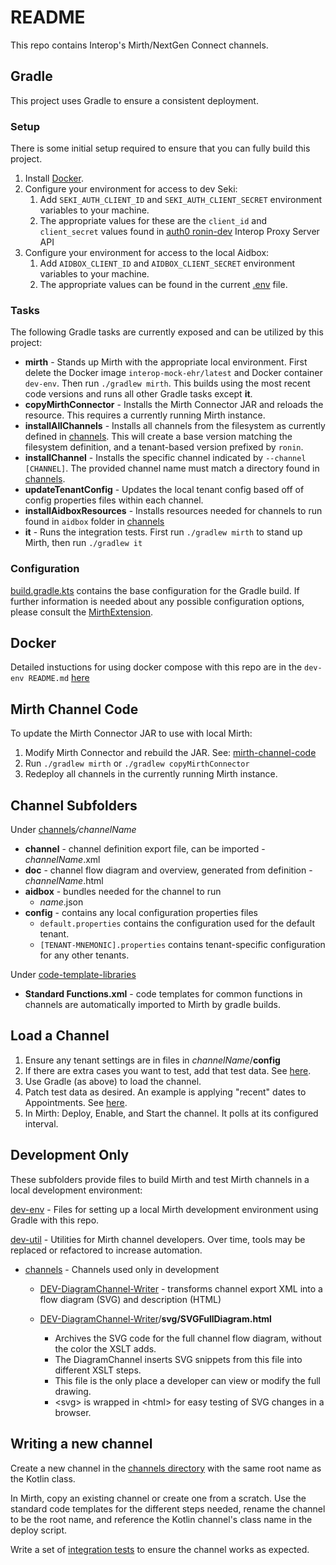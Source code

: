 # README

This repo contains Interop's Mirth/NextGen Connect channels.

## Gradle

This project uses Gradle to ensure a consistent deployment.

### Setup

There is some initial setup required to ensure that you can fully build this project.

1. Install [Docker](https://docs.docker.com/get-docker/).
2. Configure your environment for access to dev Seki:
    1. Add `SEKI_AUTH_CLIENT_ID` and `SEKI_AUTH_CLIENT_SECRET` environment variables to your machine.
    2. The appropriate values for these are the `client_id` and `client_secret` values
       found in [auth0 ronin-dev](https://manage.auth0.com/dashboard/us/ronin-dev/apis/6246324283cdc5003e797b3f/test)
       Interop Proxy Server API
3. Configure your environment for access to the local Aidbox:
    1. Add `AIDBOX_CLIENT_ID` and `AIDBOX_CLIENT_SECRET` environment variables to your machine.
    2. The appropriate values can be found in the current [.env](dev-env/.env) file.

### Tasks

The following Gradle tasks are currently exposed and can be
utilized by this project:

* __mirth__ - Stands up Mirth with the appropriate local environment. 
  First delete the Docker image `interop-mock-ehr/latest` and Docker container `dev-env`. Then run `./gradlew mirth`.
  This builds using the most recent code versions and runs all other Gradle tasks except __it__.
* __copyMirthConnector__ - Installs the Mirth Connector JAR and reloads the resource. This requires a currently running
  Mirth instance.
* __installAllChannels__ - Installs all channels from the filesystem as currently defined in [channels](channels). This
  will create a base version matching the filesystem definition, and a tenant-based version prefixed by `ronin`.
* __installChannel__ - Installs the specific channel indicated by `--channel [CHANNEL]`. The provided channel name
  must match a directory found in [channels](channels).
* __updateTenantConfig__ - Updates the local tenant config based off of config properties files within each channel.
* __installAidboxResources__ - Installs resources needed for channels to run found in `aidbox` folder
  in [channels](channels)
* __it__ - Runs the integration tests. First run `./gradlew mirth` to stand up Mirth, then run `./gradlew it`

### Configuration

[build.gradle.kts](mirth-channel-config.gradle.kts) contains the base configuration for the Gradle build. If further information is
needed about any possible configuration options, please consult
the [MirthExtension](../buildSrc/src/main/kotlin/com/projectronin/interop/gradle/mirth/MirthExtension.kt).

## Docker

Detailed instuctions for using docker compose with this repo are in the `dev-env README.md`
[here](https://github.com/projectronin/interop-mirth-channels/blob/1eb260e3ac4572474a0498400a77eb38395cf600/dev-env/README.md)

## Mirth Channel Code

To update the Mirth Connector JAR to use with local Mirth:

1. Modify Mirth Connector and rebuild the JAR.
   See: [mirth-channel-code](../mirth-channel-code)
2. Run `./gradlew mirth` or `./gradlew copyMirthConnector`
3. Redeploy all channels in the currently running Mirth instance.

## Channel Subfolders


Under [channels](channels)*/channelName*

* __channel__ - channel definition export file, can be imported - *channelName*.xml
* __doc__ - channel flow diagram and overview, generated from definition - *channelName*.html
* __aidbox__ - bundles needed for the channel to run
    * *name*.json
* __config__ - contains any local configuration properties files
    * `default.properties` contains the configuration used for the default tenant.
    * `[TENANT-MNEMONIC].properties` contains tenant-specific configuration for any other tenants.

Under [code-template-libraries](code-template-libraries)

* __Standard Functions.xml__ - code templates for common functions in channels
  are automatically imported to Mirth by gradle builds.

## Load a Channel

1. Ensure any tenant settings are in files in *channelName*/__config__
2. If there are extra cases you want to test, add that test data.
   See [here](https://github.com/projectronin/interop-mock-ehr/blob/master/init/README.md).
3. Use Gradle (as above) to load the channel.
4. Patch test data as desired. An example is applying "recent" dates to Appointments.
   See  [here](https://github.com/projectronin/interop-mock-ehr/blob/master/init/README.md).
5. In Mirth: Deploy, Enable, and Start the channel. It polls at its configured interval.

## Development Only

These subfolders provide files to build Mirth and test Mirth channels in a local development environment:

[dev-env](dev-env) - Files for setting up a local Mirth development environment using Gradle with this repo.

[dev-util](dev-util) - Utilities for Mirth channel developers. Over time, tools may be replaced or refactored to
increase automation.


* [channels](dev-util/channels) - Channels used only in development

    * [DEV-DiagramChannel-Writer](dev-util/channels/DEV-DiagramChannel-Writer) - transforms channel export XML into a
      flow
      diagram (SVG) and description (HTML)

    * [DEV-DiagramChannel-Writer](dev-util/channels/DEV-DiagramChannel-Writer)/__svg/SVGFullDiagram.html__
        - Archives the SVG code for the full channel flow diagram, without the color the XSLT adds.
        - The DiagramChannel inserts SVG snippets from this file into different XSLT steps.
        - This file is the only place a developer can view or modify the full drawing.
        - &lt;svg> is wrapped in &lt;html> for easy testing of SVG changes in a browser.

## Writing a new channel
Create a new channel in the [channels directory](./channels) with the same root name as the Kotlin class.

In Mirth, copy an existing channel or create one from a scratch. Use the standard code templates for the different steps needed,
rename the channel to be the root name, and reference the Kotlin channel's class name in the deploy script.

Write a set of [integration tests](./src/it/kotlin) to ensure the channel works as expected.
